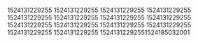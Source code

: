 1524131229255
1524131229255
1524131229255
1524131229255
1524131229255
1524131229255
1524131229255
1524131229255
1524131229255
1524131229255
1524131229255
1524131229255
1524131229255
1524131229255
15241312292551524185032001